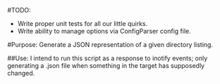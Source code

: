 #TODO:
* Write proper unit tests for all our little quirks.
* Write ability to manage options via ConfigParser config file.

#Purpose:
  Generate a JSON representation of a given directory listing.

##Use:
  I intend to run this script as a response to inotify events; only generating
  a .json file when something in the target has supposedly changed.

